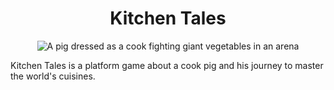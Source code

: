 <h1 align="center">
  Kitchen Tales
</h1>

<p align='center'>
  <img src="https://raw.githubusercontent.com/pigdevstudio/kitchen_tales/master/images/buccerino-vs-vegetables.png" alt="A pig dressed as a cook fighting giant vegetables in an arena" />
</p>

Kitchen Tales is a platform game about a cook pig and his journey to master the world's cuisines.
